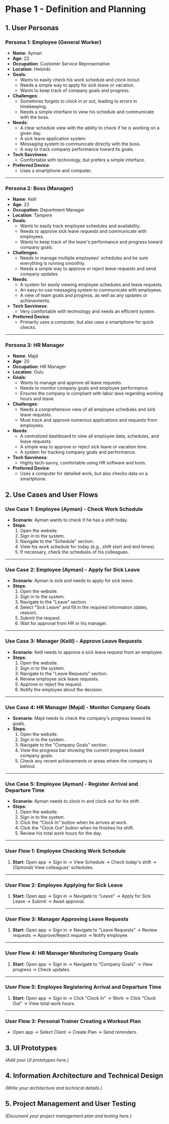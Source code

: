 # Phase 1 - Definition and Planning

## 1. User Personas

### Persona 1: Employee (General Worker)

- **Name**: Ayman
- **Age**: 22
- **Occupation**: Customer Service Representative
- **Location**: Helsinki
- **Goals**:
  - Wants to easily check his work schedule and clock in/out.
  - Needs a simple way to apply for sick leave or vacation.
  - Wants to keep track of company goals and progress.
- **Challenges**:
  - Sometimes forgets to clock in or out, leading to errors in timekeeping.
  - Needs a simple interface to view his schedule and communicate with the boss.
- **Needs**:
  - A clear schedule view with the ability to check if he is working on a given day.
  - A sick leave application system.
  - Messaging system to communicate directly with the boss.
  - A way to track company performance toward its goals.
- **Tech Savviness**:
  - Comfortable with technology, but prefers a simple interface.
- **Preferred Device**:
  - Uses a smartphone and computer.

---

### Persona 2: Boss (Manager)

- **Name**: Kelil
- **Age**: 22
- **Occupation**: Department Manager
- **Location**: Tampere
- **Goals**:
  - Wants to easily track employee schedules and availability.
  - Needs to approve sick leave requests and communicate with employees.
  - Wants to keep track of the team's performance and progress toward company goals.
- **Challenges**:
  - Needs to manage multiple employees' schedules and be sure everything is running smoothly.
  - Needs a simple way to approve or reject leave requests and send company updates.
- **Needs**:
  - A system for easily viewing employee schedules and leave requests.
  - An easy-to-use messaging system to communicate with employees.
  - A view of team goals and progress, as well as any updates or achievements.
- **Tech Savviness**:
  - Very comfortable with technology and needs an efficient system.
- **Preferred Device**:
  - Primarily uses a computer, but also uses a smartphone for quick checks.

---

### Persona 3: HR Manager

- **Name**: Majd
- **Age**: 20
- **Occupation**: HR Manager
- **Location**: Oulu
- **Goals**:
  - Wants to manage and approve all leave requests.
  - Needs to monitor company goals and employee performance.
  - Ensures the company is compliant with labor laws regarding working hours and leave.
- **Challenges**:
  - Needs a comprehensive view of all employee schedules and sick leave requests.
  - Must track and approve numerous applications and requests from employees.
- **Needs**:
  - A centralized dashboard to view all employee data, schedules, and leave requests.
  - A simple way to approve or reject sick leave or vacation time.
  - A system for tracking company goals and performance.
- **Tech Savviness**:
  - Highly tech-savvy, comfortable using HR software and tools.
- **Preferred Device**:
  - Uses a computer for detailed work, but also checks data on a smartphone.
 

## 2. Use Cases and User Flows

### Use Case 1: Employee (Ayman) - Check Work Schedule
- **Scenario**: Ayman wants to check if he has a shift today.
- **Steps**:
  1. Open the website.
  2. Sign in to the system.
  3. Navigate to the "Schedule" section.
  4. View his work schedule for today (e.g., shift start and end times).
  5. If necessary, check the schedules of his colleagues.

---

### Use Case 2: Employee (Ayman) - Apply for Sick Leave
- **Scenario**: Ayman is sick and needs to apply for sick leave.
- **Steps**:
  1. Open the website.
  2. Sign in to the system.
  3. Navigate to the "Leave" section.
  4. Select "Sick Leave" and fill in the required information (dates, reason).
  5. Submit the request.
  6. Wait for approval from HR or his manager.

---

### Use Case 3: Manager (Kelil) - Approve Leave Requests
- **Scenario**: Kelil needs to approve a sick leave request from an employee.
- **Steps**:
  1. Open the website.
  2. Sign in to the system.
  3. Navigate to the "Leave Requests" section.
  4. Review employee sick leave requests.
  5. Approve or reject the request.
  6. Notify the employee about the decision.

---

### Use Case 4: HR Manager (Majd) - Monitor Company Goals
- **Scenario**: Majd needs to check the company's progress toward its goals.
- **Steps**:
  1. Open the website.
  2. Sign in to the system.
  3. Navigate to the "Company Goals" section.
  4. View the progress bar showing the current progress toward company goals.
  5. Check any recent achievements or areas where the company is behind.

---

### Use Case 5: Employee (Ayman) - Register Arrival and Departure Time
- **Scenario**: Ayman needs to clock in and clock out for his shift.
- **Steps**:
  1. Open the website.
  2. Sign in to the system.
  3. Click the "Clock In" button when he arrives at work.
  4. Click the "Clock Out" button when he finishes his shift.
  5. Review his total work hours for the day.

---

### User Flow 1: Employee Checking Work Schedule
1. **Start**: Open app → Sign in → View Schedule → Check today's shift → (Optional) View colleagues' schedules.

---

### User Flow 2: Employee Applying for Sick Leave
1. **Start**: Open app → Sign in → Navigate to "Leave" → Apply for Sick Leave → Submit → Await approval.

---

### User Flow 3: Manager Approving Leave Requests
1. **Start**: Open app → Sign in → Navigate to "Leave Requests" → Review requests → Approve/Reject request → Notify employee.

---

### User Flow 4: HR Manager Monitoring Company Goals
1. **Start**: Open app → Sign in → Navigate to "Company Goals" → View progress → Check updates.

---

### User Flow 5: Employee Registering Arrival and Departure Time
1. **Start**: Open app → Sign in → Click "Clock In" → Work → Click "Clock Out" → View total work hours.

---

### User Flow 3: Personal Trainer Creating a Workout Plan
- Open app → Select Client → Create Plan → Send reminders.

## 3. UI Prototypes
*(Add your UI prototypes here.)*

## 4. Information Architecture and Technical Design
*(Write your architecture and technical details.)*

## 5. Project Management and User Testing
*(Document your project management plan and testing here.)*
